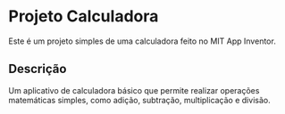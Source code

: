 <h1>Projeto Calculadora</h1>
<p>Este é um projeto simples de uma calculadora feito no MIT App Inventor.</p>
<h2>Descrição</h2>
<p>Um aplicativo de calculadora básico que permite realizar operações matemáticas simples, como adição, subtração, multiplicação e divisão.</p>
